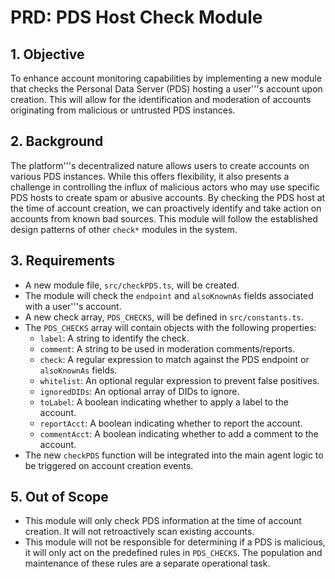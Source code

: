 # PRD: PDS Host Check Module

## 1. Objective

To enhance account monitoring capabilities by implementing a new module that checks the Personal Data Server (PDS) hosting a user'''s account upon creation. This will allow for the identification and moderation of accounts originating from malicious or untrusted PDS instances.

## 2. Background

The platform'''s decentralized nature allows users to create accounts on various PDS instances. While this offers flexibility, it also presents a challenge in controlling the influx of malicious actors who may use specific PDS hosts to create spam or abusive accounts. By checking the PDS host at the time of account creation, we can proactively identify and take action on accounts from known bad sources. This module will follow the established design patterns of other `check*` modules in the system.

## 3. Requirements

*   A new module file, `src/checkPDS.ts`, will be created.
*   The module will check the `endpoint` and `alsoKnownAs` fields associated with a user'''s account.
*   A new check array, `PDS_CHECKS`, will be defined in `src/constants.ts`.
*   The `PDS_CHECKS` array will contain objects with the following properties:
    *   `label`: A string to identify the check.
    *   `comment`: A string to be used in moderation comments/reports.
    *   `check`: A regular expression to match against the PDS endpoint or `alsoKnownAs` fields.
    *   `whitelist`: An optional regular expression to prevent false positives.
    *   `ignoredDIDs`: An optional array of DIDs to ignore.
    *   `toLabel`: A boolean indicating whether to apply a label to the account.
    *   `reportAcct`: A boolean indicating whether to report the account.
    *   `commentAcct`: A boolean indicating whether to add a comment to the account.
*   The new `checkPDS` function will be integrated into the main agent logic to be triggered on account creation events.

## 5. Out of Scope

*   This module will only check PDS information at the time of account creation. It will not retroactively scan existing accounts.
*   This module will not be responsible for determining if a PDS is malicious, it will only act on the predefined rules in `PDS_CHECKS`. The population and maintenance of these rules are a separate operational task.

